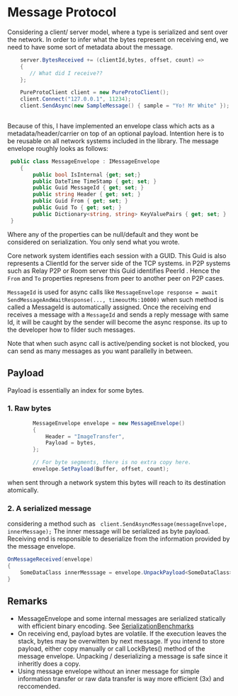 # Message Protocol
Considering a client/ server model, where a type is serialized and sent over the network. In order to infer what the bytes represent on receiving end, 
we need to have some sort of metadata about the message. 
```c#
    server.BytesReceived += (clientId,bytes, offset, count) => 
    {
       // What did I receive??
    };

    PureProtoClient client = new PureProtoClient();
    client.Connect("127.0.0.1", 11234);
    client.SendAsync(new SampleMessage() { sample = "Yo! Mr White" });
    
```
Because of this, I have implemented an envelope class which acts as a metadata/header/carrier on top of an optional payload. Intention here is to be reusable on all network systems included in the library.
The message envelope roughly looks as follows:
```c#
 public class MessageEnvelope : IMessageEnvelope
    {
        public bool IsInternal {get; set;}
        public DateTime TimeStamp { get; set; }
        public Guid MessageId { get; set; }
        public string Header { get; set; }
        public Guid From { get; set; }
        public Guid To { get; set; }
        public Dictionary<string, string> KeyValuePairs { get; set; }
 }
```
Where any of the properties can be null/default and they wont be considered on serialization. You only send what you wrote.

Core network system identifies each session with a GUID.
This Guid is also represents a ClientId for the server side of the TCP systems. in P2P systems such as Relay P2P or Room server this Guid identifies PeerId .
Hence the ```From``` and ```To``` properties represens from peer to another peer on P2P cases.

```MessageId``` is used for async calls like  ```MessageEnvelope response = await SendMessageAndWaitResponse(..., timeoutMs:10000)```
when such method is called a MessageId is automatically assigned.
Once the receiving end receives a message with a ```MessageId``` and sends a reply message with same Id, it will be caught by the sender will become the async response. its up to the developer how to filder such messages.

Note that when such async call is active/pending socket is not blocked, you can send as many messages as you want parallelly in between.

## Payload
Payload is essentially an index for some bytes. 
 ### 1. Raw bytes
```c#
        MessageEnvelope envelope = new MessageEnvelope()
        {
            Header = "ImageTransfer",
            Payload = bytes,
        };

        // For byte segments, there is no extra copy here.
        envelope.SetPayload(Buffer, offset, count);
```
when sent through a network system this bytes will reach to its destination atomically.

### 2. A serialized message
considering a method such as
```  client.SendAsyncMessage(messageEnvelope, innerMessage); ``` The inner message will be serialized as byte payload.
Receiving end is responsible to deserialize from the information provided by the message envelope.

``` c#
OnMessageReceived(envelope)
{
    SomeDataClass innerMesssage = envelope.UnpackPayload<SomeDataClass>()
}
```

## Remarks
- MessageEnvelope and some internal messages are serialized statically with efficient binary encoding. See [SerializationBenchmarks](SerializationBenchmarks.md)
- On receiving end, payload bytes are volatile. If the execution leaves the stack, bytes may be overwitten by next message. If you intend to store payload, either copy manually or call LockBytes() method of the message envelope.
Unpacking / deserializing a message is safe since it inheritly does a copy.
- Using message envelope without an inner message for simple information transfer or raw data transfer is way more efficient (3x) and reccomended.
